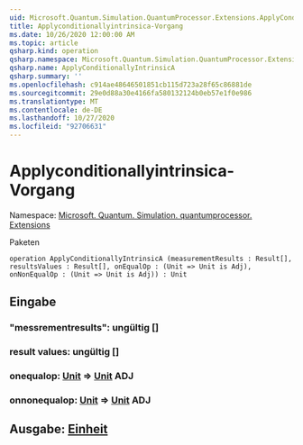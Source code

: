 ```yaml
---
uid: Microsoft.Quantum.Simulation.QuantumProcessor.Extensions.ApplyConditionallyIntrinsicA
title: Applyconditionallyintrinsica-Vorgang
ms.date: 10/26/2020 12:00:00 AM
ms.topic: article
qsharp.kind: operation
qsharp.namespace: Microsoft.Quantum.Simulation.QuantumProcessor.Extensions
qsharp.name: ApplyConditionallyIntrinsicA
qsharp.summary: ''
ms.openlocfilehash: c914ae48646501851cb115d723a28f65c86881de
ms.sourcegitcommit: 29e0d88a30e4166fa580132124b0eb57e1f0e986
ms.translationtype: MT
ms.contentlocale: de-DE
ms.lasthandoff: 10/27/2020
ms.locfileid: "92706631"
---
```

# <a name="applyconditionallyintrinsica-operation"></a>Applyconditionallyintrinsica-Vorgang

Namespace: [Microsoft. Quantum. Simulation. quantumprocessor. Extensions](xref:Microsoft.Quantum.Simulation.QuantumProcessor.Extensions)

Paketen [](https://nuget.org/packages/)




```qsharp
operation ApplyConditionallyIntrinsicA (measurementResults : Result[], resultsValues : Result[], onEqualOp : (Unit => Unit is Adj), onNonEqualOp : (Unit => Unit is Adj)) : Unit
```


## <a name="input"></a>Eingabe

### <a name="measurementresults--__invalidresult__"></a>"messrementresults": __ungültig <Result>__ []




### <a name="resultsvalues--__invalidresult__"></a>result values: __ungültig <Result>__ []




### <a name="onequalop--unit--unit-adj"></a>onequalop: [Unit](xref:microsoft.quantum.lang-ref.unit) => [Unit](xref:microsoft.quantum.lang-ref.unit) ADJ




### <a name="onnonequalop--unit--unit-adj"></a>onnonequalop: [Unit](xref:microsoft.quantum.lang-ref.unit) => [Unit](xref:microsoft.quantum.lang-ref.unit) ADJ





## <a name="output--unit"></a>Ausgabe: [Einheit](xref:microsoft.quantum.lang-ref.unit)

